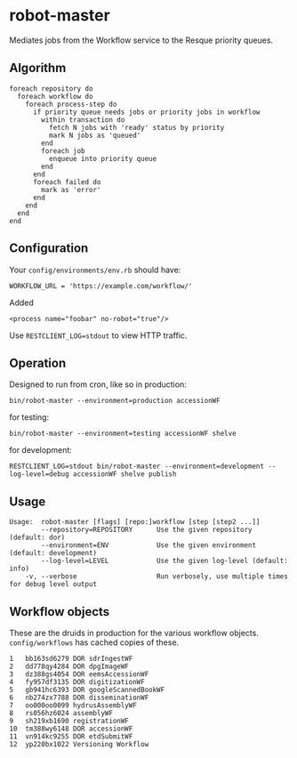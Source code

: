 robot-master
============

Mediates jobs from the Workflow service to the Resque priority queues.

Algorithm
---------

    foreach repository do
      foreach workflow do
	    foreach process-step do
		  if priority queue needs jobs or priority jobs in workflow
			within transaction do
			  fetch N jobs with 'ready' status by priority
			  mark N jobs as 'queued'
			end
			foreach job
			  enqueue into priority queue
			end
		  end
          foreach failed do
  	        mark as 'error'
  	      end
		end
	  end
	end

Configuration
-------------

Your `config/environments/env.rb` should have:

    WORKFLOW_URL = 'https://example.com/workflow/'
	
Added 

    <process name="foobar" no-robot="true"/>

Use `RESTCLIENT_LOG=stdout` to view HTTP traffic.

Operation
---------

Designed to run from cron, like so in production:

    bin/robot-master --environment=production accessionWF

for testing:

    bin/robot-master --environment=testing accessionWF shelve
	
for development:

    RESTCLIENT_LOG=stdout bin/robot-master --environment=development --log-level=debug accessionWF shelve publish
	
Usage
-----

	Usage:	robot-master [flags] [repo:]workflow [step [step2 ...]]
	        --repository=REPOSITORY      Use the given repository (default: dor)
	        --environment=ENV            Use the given environment (default: development)
	        --log-level=LEVEL            Use the given log-level (default: info)
	    -v, --verbose                    Run verbosely, use multiple times for debug level output

Workflow objects
----------------

These are the druids in production for the various workflow objects. `config/workflows` has cached copies of these.

    1	bb163sd6279	DOR sdrIngestWF	 	 	 	 	 	 	 
    2	dd778qy4284	DOR dpgImageWF
    3	dz388gs4054	DOR eemsAccessionWF
    4	fy957df3135	DOR digitizationWF
    5	gb941hc6393	DOR googleScannedBookWF
    6	nb274zx7788	DOR disseminationWF
    7	oo000oo0099	hydrusAssemblyWF
    8	rs056hz6024	assemblyWF
    9	sh219xb1690	registrationWF
    10	tm388wy6148	DOR accessionWF
    11	vn914kc9255	DOR etdSubmitWF
    12	yp220bx1022	Versioning Workflow

